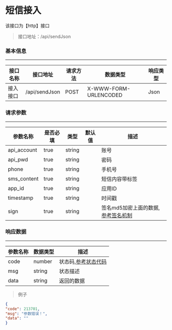 # 短信接入

该接口为【http】接口

>接口地址：/api/sendJson

### 基本信息

<hr/>

|接口名称|接口地址|请求方法|数据类型|响应类型|
|--------|--------|--------|--------|--------|
| 接入接口 |/api/sendJson|POST|X-WWW-FORM-URLENCODED|Json|

### 请求参数

<hr/>

|参数名称|是否必填|类型|默认值|描述|
|--------|--------|--------|--------|--------|
|api_account|<span class="red">true</span>|string||账号|
|api_pwd|<span class="red">true</span>|string||密码|
|phone|<span class="red">true</span>|string||手机号|
|sms_content|<span class="red">true</span>|string||短信内容带标签|
|app_id|<span class="red">true</span>|string||应用ID|
|timestamp|<span class="red">true</span>|string||时间戳|
|sign|<span class="red">true</span>|string||签名md5加密上面的数据,<a target="_blank" href="http://ywhl106.com/#/Docs" class="blue">参考签名机制</a>|

### 响应数据

<hr/>

|参数名称|数据类型|描述|
|--------|--------|--------|
|code|number|状态码,<a target="_blank" href="http://ywhl106.com/#/Docs?doc=code" class="blue">参考状态代码</a>|
|msg|string|状态描述|
|data|string|返回的数据|

> 例子

```json
{
"code": 213701,
"msg": "参数错误！",
"data": ""
}
```


